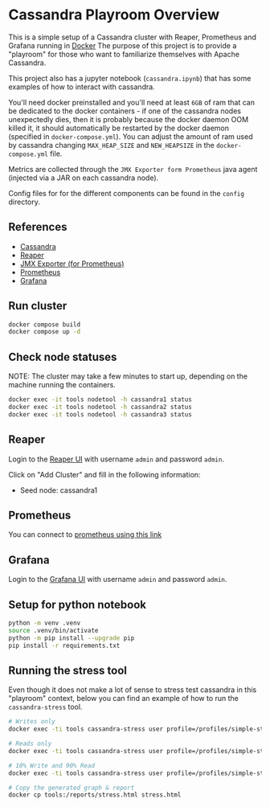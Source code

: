 # Cassandra Playroom Overview

This is a simple setup of a Cassandra cluster with Reaper, Prometheus
and Grafana running in [Docker](https://www.docker.com/) The purpose
of this project is to provide a "playroom" for those who want to
familiarize themselves with Apache Cassandra.

This project also has a jupyter notebook (`cassandra.ipynb`) that
has some examples of how to interact with cassandra.

You'll need docker preinstalled and you'll need at least `6GB` of
ram that can be dedicated to the docker containers - if one of the
cassandra nodes unexpectedly dies, then it is probably because the
docker daemon OOM killed it, it should automatically be restarted
by the docker daemon (specified in `docker-compose.yml`). You can
adjust the amount of ram used by cassandra changing `MAX_HEAP_SIZE`
and `NEW_HEAPSIZE` in the `docker-compose.yml` file.

Metrics are collected through the `JMX Exporter form Prometheus` java agent
(injected via a JAR on each cassandra node).

Config files for for the different components can be found in the `config`
directory.

## References

- [Cassandra](https://cassandra.apache.org/doc/4.1/index.html)
- [Reaper](https://github.com/thelastpickle/cassandra-reaper/tree/master)
- [JMX Exporter (for Prometheus)](https://github.com/prometheus/jmx_exporter/blob/main/docs/README.md)
- [Prometheus](https://prometheus.io/)
- [Grafana](https://grafana.com/)

## Run cluster

```bash
docker compose build
docker compose up -d
```

## Check node statuses

NOTE: The cluster may take a few minutes to start up, depending on the machine
running the containers.

```bash
docker exec -it tools nodetool -h cassandra1 status
docker exec -it tools nodetool -h cassandra2 status
docker exec -it tools nodetool -h cassandra3 status
```

## Reaper

Login to the [Reaper UI](http://localhost:8080/webui/) with username `admin` and password `admin`.

Click on "Add Cluster" and fill in the following information:

- Seed node: cassandra1

## Prometheus

You can connect to [prometheus using this link](http://localhost:9090/)

## Grafana

Login to the [Grafana UI](http://localhost:3000/) with username `admin` and
password `admin`.

## Setup for python notebook

```bash
python -m venv .venv
source .venv/bin/activate
python -m pip install --upgrade pip
pip install -r requirements.txt
```

## Running the stress tool

Even though it does not make a lot of sense to stress test cassandra
in this "playroom" context, below you can find an example of how to run
the `cassandra-stress` tool.

```bash
# Writes only
docker exec -ti tools cassandra-stress user profile=/profiles/simple-stress.yaml ops\(insert=1\) -node cassandra1,cassandra2,cassandra3 -rate threads=8 -graph file=/reports/stress.html title=PlayroomStress revision=insert_run1

# Reads only
docker exec -ti tools cassandra-stress user profile=/profiles/simple-stress.yaml ops\(simple1=1\) -node cassandra1,cassandra2,cassandra3 -rate threads=8 -graph file=/tmp/stress.html title=PlayroomStress revision=read_run1

# 10% Write and 90% Read
docker exec -ti tools cassandra-stress user profile=/profiles/simple-stress.yaml ops\(insert=1,simple1=9\) -node cassandra1,cassandra2,cassandra3 -rate threads=8 -graph file=/reports/stress.html title=PlayroomStress revision=rw_run1

# Copy the generated graph & report
docker cp tools:/reports/stress.html stress.html
```
